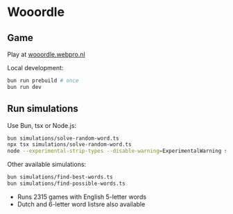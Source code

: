 # Wooordle

## Game

Play at [wooordle.webpro.nl](https://wooordle.webpro.nl)

Local development:

```sh
bun run prebuild # once
bun run dev
```

## Run simulations

Use Bun, tsx or Node.js:

```sh
bun simulations/solve-random-word.ts
npx tsx simulations/solve-random-word.ts
node --experimental-strip-types --disable-warning=ExperimentalWarning simulations/solve-random-word.ts
```

Other available simulations:

```sh
bun simulations/find-best-words.ts
bun simulations/find-possible-words.ts
```

- Runs 2315 games with English 5-letter words
- Dutch and 6-letter word listsre also available
